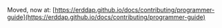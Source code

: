 Moved, now at:
[https://erddap.github.io/docs/contributing/programmer-guide](https://erddap.github.io/docs/contributing/programmer-guide)